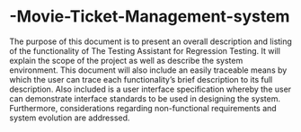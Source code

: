 # -Movie-Ticket-Management-system
The purpose of this document is to present an overall description and listing of     the functionality of The Testing Assistant for Regression Testing. It will explain the scope of the project as well as describe the system environment. This document will also include an easily traceable means by which the user can trace each functionality’s brief description to its full description. Also included is a user interface specification whereby the user can demonstrate interface standards to be used in designing the system. Furthermore, considerations regarding non-functional requirements and system evolution are addressed.  
